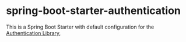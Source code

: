 # spring-boot-starter-authentication

This is a Spring Boot Starter with default configuration for the [Authentication Library](authentication-library.md),